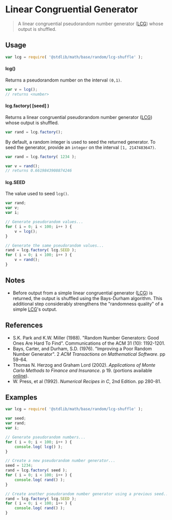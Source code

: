 Linear Congruential Generator
===

> A linear congruential pseudorandom number generator ([LCG][lcg]) whose output is shuffled.


<!-- <usage> -->

## Usage

``` javascript
var lcg = require( '@stdlib/math/base/random/lcg-shuffle' );
```

#### lcg()

Returns a pseudorandom number on the interval `(0,1)`.

``` javascript
var v = lcg();
// returns <number>
```

#### lcg.factory( \[seed\] )

Returns a linear congruential pseudorandom number generator ([LCG][lcg]) whose output is shuffled.

``` javascript
var rand = lcg.factory();
```

By default, a random integer is used to seed the returned generator. To seed the generator, provide an `integer` on the interval `[1, 2147483647)`.

``` javascript
var rand = lcg.factory( 1234 );

var v = rand();
// returns 0.6619843908874246
```

#### lcg.SEED

The value used to seed `lcg()`.

``` javascript
var rand;
var v;
var i;

// Generate pseudorandom values...
for ( i = 0; i < 100; i++ ) {
    v = lcg();
}

// Generate the same pseudorandom values... 
rand = lcg.factory( lcg.SEED );
for ( i = 0; i < 100; i++ ) {
    v = rand();
}
```

<!-- </usage> -->


<!-- <notes> -->

## Notes

* Before output from a simple linear congruential generator ([LCG][lcg]) is returned, the output is shuffled using the Bays-Durham algorithm. This additional step considerably strengthens the "randomness quality" of a simple [LCG][lcg]'s output.

<!-- </notes> -->


<!-- <references> -->

## References

* S.K. Park and K.W. Miller (1988). "Random Number Generators: Good Ones Are Hard To Find". Communications of the ACM 31 (10): 1192-1201.
* Bays, Carter, and Durham, S.D. (1976). "Improving a Poor Random Number Generator". 2 *ACM Transactions on Mathematical Software*. pp 59-64.
* Thomas N. Herzog and Graham Lord (2002). *Applications of Monte Carlo Methods to Finance and Insurance*. p 19. (portions available [online][book-link]).
* W. Press, et al (1992). *Numerical Recipes in C*, 2nd Edition. pp 280-81.


<!-- </references> -->


<!-- <examples> -->

## Examples

``` javascript
var lcg = require( '@stdlib/math/base/random/lcg-shuffle' );

var seed;
var rand;
var i;

// Generate pseudorandom numbers...
for ( i = 0; i < 100; i++ ) {
    console.log( lcg() );
}

// Create a new pseudorandom number generator...
seed = 1234;
rand = lcg.factory( seed );
for ( i = 0; i < 100; i++ ) {
    console.log( rand() );
}

// Create another pseudorandom number generator using a previous seed...
rand = lcg.factory( lcg.SEED );
for ( i = 0; i < 100; i++ ) {
    console.log( rand() );
}
```

<!-- </examples> -->


<!-- <links> -->

[lcg]: https://en.wikipedia.org/wiki/Linear_congruential_generator
[book-link]: http://books.google.com/books

<!-- </links> -->
